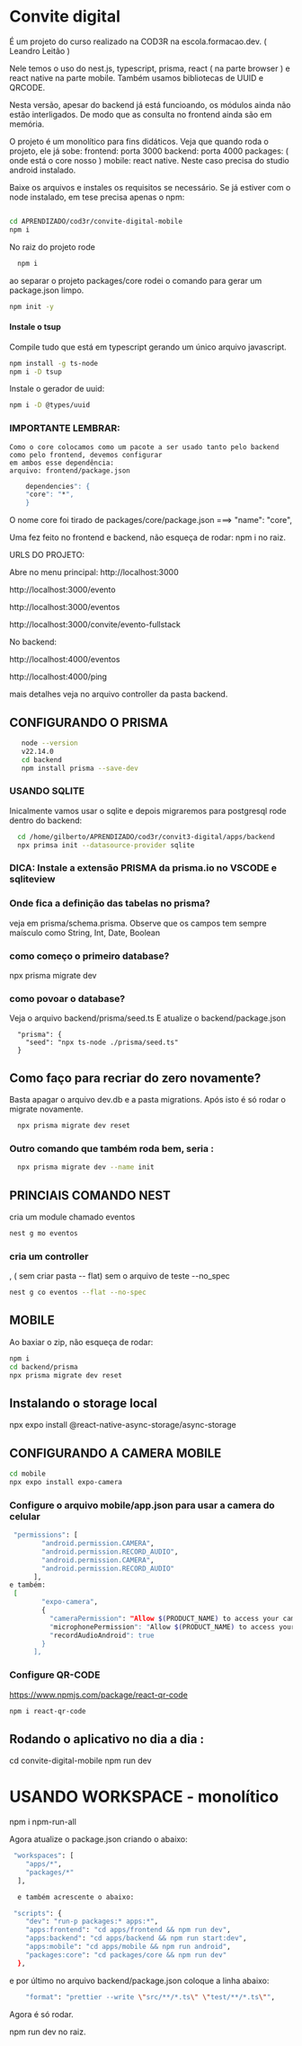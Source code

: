 # Convite digital

É um projeto do curso realizado na COD3R na escola.formacao.dev. ( Leandro Leitão )

Nele temos o uso do nest.js, typescript, prisma, react ( na parte browser ) e react native na parte mobile. 
Também usamos bibliotecas de UUID e QRCODE. 

Nesta versão, apesar do backend já está funcioando, os módulos ainda não estão interligados. De modo 
que as consulta no frontend ainda são em memória. 

O projeto é um monolítico para fins didáticos. 
Veja que quando roda o projeto, ele já sobe: 
frontend: porta 3000
backend: porta 4000
packages: ( onde está o core nosso )
mobile: react native. Neste caso precisa do studio android instalado. 


Baixe os arquivos e instales os requisitos se necessário. 
Se já estiver com o node instalado, em tese precisa apenas o npm:
```bash

cd APRENDIZADO/cod3r/convite-digital-mobile
npm i  
```
No raiz do projeto rode

```bash
  npm i  
```
ao separar o projeto packages/core rodei o comando para gerar um package.json limpo. 

```bash
npm init -y  
```

#### Instale  o tsup
Compile tudo que está em typescript gerando um único arquivo javascript. 
```bash
npm install -g ts-node
npm i -D tsup 
```

Instale o gerador de uuid:
```bash
npm i -D @types/uuid
```

### IMPORTANTE LEMBRAR:
    Como o core colocamos como um pacote a ser usado tanto pelo backend como pelo frontend, devemos configurar 
    em ambos esse dependência: 
    arquivo: frontend/package.json
```bash
    dependencies": {
    "core": "*",
    }
```

O nome core foi tirado de packages/core/package.json ===>   "name": "core",

Uma fez feito no frontend e backend, não esqueça de rodar: npm i no raiz. 

URLS DO PROJETO: 

  Abre no menu principal:
  http://localhost:3000

  http://localhost:3000/evento

  http://localhost:3000/eventos

  http://localhost:3000/convite/evento-fullstack

  

  No backend:

  http://localhost:4000/eventos
  
  http://localhost:4000/ping

  mais detalhes veja no arquivo controller da pasta backend. 

## CONFIGURANDO O PRISMA
```bash
   node --version 
   v22.14.0
   cd backend
   npm install prisma --save-dev
```    
### USANDO SQLITE
  Inicalmente vamos usar o sqlite e depois migraremos para postgresql 
  rode dentro do backend: 
```bash
  cd /home/gilberto/APRENDIZADO/cod3r/convit3-digital/apps/backend
  npx primsa init --datasource-provider sqlite
```    
### DICA: Instale a extensão PRISMA da prisma.io no VSCODE e sqliteview

### Onde fica a definição das tabelas no prisma?

veja em prisma/schema.prisma. 
Observe que os campos tem sempre maísculo como String, Int, Date, Boolean

### como começo o primeiro database?
npx prisma migrate dev

### como povoar o database?
Veja o arquivo backend/prisma/seed.ts
E atualize o backend/package.json 
```
  "prisma": {
    "seed": "npx ts-node ./prisma/seed.ts"
  }
```
## Como faço para recriar do zero novamente? 
Basta apagar o arquivo dev.db e a pasta migrations. 
Após isto é só rodar o migrate novamente. 
```bash
  npx prisma migrate dev reset 
```    


### Outro comando que também roda bem, seria : 
```bash
  npx prisma migrate dev --name init
```    

## PRINCIAIS COMANDO NEST
cria um module chamado eventos
```bash
nest g mo eventos 
```    

### cria um controller

, ( sem criar pasta  -- flat) sem o arquivo de teste --no_spec
```bash
nest g co eventos --flat --no-spec
```    

## MOBILE

Ao baxiar o zip, não esqueça de rodar: 
```bash
npm i 
cd backend/prisma
npx prisma migrate dev reset 
```    
## Instalando o storage local
npx expo install @react-native-async-storage/async-storage

## CONFIGURANDO A CAMERA MOBILE
```bash
cd mobile
npx expo install expo-camera

```    
### Configure o arquivo mobile/app.json para usar a camera do celular
```bash
 "permissions": [
        "android.permission.CAMERA",
        "android.permission.RECORD_AUDIO",
        "android.permission.CAMERA",
        "android.permission.RECORD_AUDIO"
      ],
e também: 
 [
        "expo-camera",
        {
          "cameraPermission": "Allow $(PRODUCT_NAME) to access your camera",
          "microphonePermission": "Allow $(PRODUCT_NAME) to access your microphone",
          "recordAudioAndroid": true
        }
      ],      
```    
### Configure QR-CODE

https://www.npmjs.com/package/react-qr-code

```bash
npm i react-qr-code
```

## Rodando o aplicativo no dia a dia : 
cd convite-digital-mobile
npm run dev

# USANDO WORKSPACE - monolítico

npm i npm-run-all

Agora atualize o package.json criando o abaixo:
```bash
 "workspaces": [
    "apps/*",
    "packages/*"
  ],

  e também acrescente o abaixo: 

 "scripts": {
    "dev": "run-p packages:* apps:*",
    "apps:frontend": "cd apps/frontend && npm run dev",
    "apps:backend": "cd apps/backend && npm run start:dev",
    "apps:mobile": "cd apps/mobile && npm run android",
    "packages:core": "cd packages/core && npm run dev"
  },
```  
e por último no arquivo backend/package.json coloque a linha abaixo:
```bash
    "format": "prettier --write \"src/**/*.ts\" \"test/**/*.ts\"",
```
Agora é só rodar.

npm run dev no raiz. 